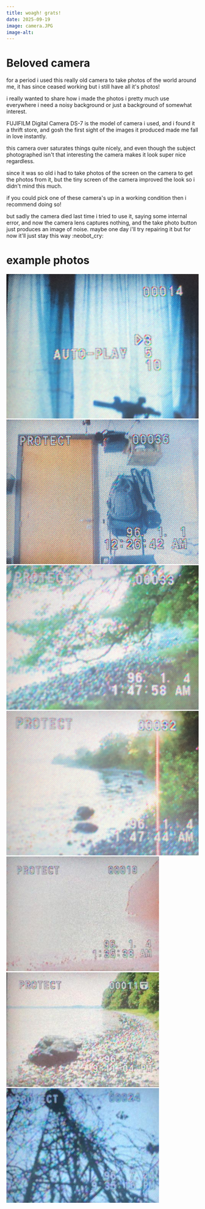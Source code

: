 ```yaml
---
title: woagh! grats!
date: 2025-09-19
image: camera.JPG
image-alt:
---
```

# Beloved camera

for a period i used this really old camera to take photos of the world around me, it has since ceased working but i still have all it's photos!

i really wanted to share how i made the photos i pretty much use everywhere i need a noisy background or just a background of somewhat interest.

FUJIFILM Digital Camera DS-7 is the model of camera i used, and i found it a thrift store, and gosh the first sight of the images it produced made me fall in love instantly.

this camera over saturates things quite nicely, and even though the subject photographed isn't that interesting the camera makes it look super nice regardless. 

since it was so old i had to take photos of the screen on the camera to get the photos from it, but the tiny screen of the camera improved the look so i didn't mind this much. 

if you could pick one of these camera's up in a working condition then i recommend doing so! 

but sadly the camera died last time i tried to use it, saying some internal error, and now the camera lens captures nothing, and the take photo button just produces an image of noise. maybe one day i'll try repairing it but for now it'll just stay this way :neobot_cry:

# example photos
![a blue tinted image of white curtains with light flowing through them where parts get darker where a pillar is on the other side of the curtains, text across the image says Auto-play with 3 selected, and numbers at the top saying 00014](images/assets/blog/1.jpg)
![an orange door with bags and other things hung beside it with the date, time and protection status of the image all vissible](images/assets/blog/2.jpg)
![a large tree branch hovering over a gravel beach the leaves are so small they become this multi colored noise instead of greens](images/assets/blog/3.jpg)
![the same beach as before but lower down it with two big rocks beside the sea and the suns ray peeking through the greenary with one light beam crossing from the top of the image to the bottom in an orange color](images/assets/blog/4.jpg)
![an image of a beach but the color of pink from a sunset has fully blocked out most of the view instead being replace with a light pink color](images/assets/blog/5.jpg)
![a sort of close image of a big rock on a gravel beach with green trees in the background](images/assets/blog/6.jpg)
![a close up worms eye view of a sort of tower covered in vines and leaves](images/assets/blog/7.jpg)

